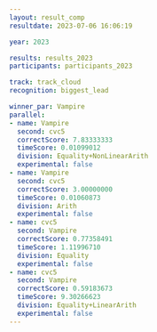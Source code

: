 ```yaml
---
layout: result_comp
resultdate: 2023-07-06 16:06:19

year: 2023

results: results_2023
participants: participants_2023

track: track_cloud
recognition: biggest_lead

winner_par: Vampire
parallel:
- name: Vampire
  second: cvc5
  correctScore: 7.83333333
  timeScore: 0.01099012
  division: Equality+NonLinearArith
  experimental: false
- name: Vampire
  second: cvc5
  correctScore: 3.00000000
  timeScore: 0.01060873
  division: Arith
  experimental: false
- name: cvc5
  second: Vampire
  correctScore: 0.77358491
  timeScore: 1.11996710
  division: Equality
  experimental: false
- name: cvc5
  second: Vampire
  correctScore: 0.59183673
  timeScore: 9.30266623
  division: Equality+LinearArith
  experimental: false
---
```


